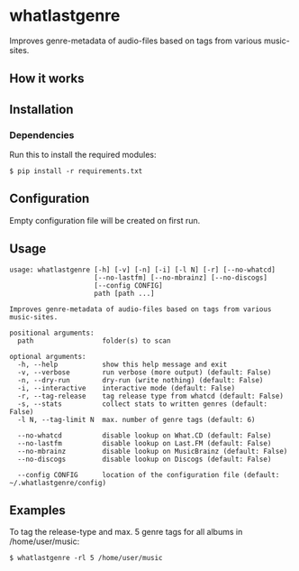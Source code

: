 # whatlastgenre

Improves genre-metadata of audio-files based on tags from various music-sites.


## How it works


## Installation


### Dependencies

Run this to install the required modules:

	$ pip install -r requirements.txt


## Configuration

Empty configuration file will be created on first run.


## Usage

	usage: whatlastgenre [-h] [-v] [-n] [-i] [-l N] [-r] [--no-whatcd]
	                     [--no-lastfm] [--no-mbrainz] [--no-discogs]
	                     [--config CONFIG]
	                     path [path ...]
	
	Improves genre-metadata of audio-files based on tags from various music-sites.
	
	positional arguments:
	  path                 folder(s) to scan
	
	optional arguments:
	  -h, --help           show this help message and exit
	  -v, --verbose        run verbose (more output) (default: False)
	  -n, --dry-run        dry-run (write nothing) (default: False)
	  -i, --interactive    interactive mode (default: False)
	  -r, --tag-release    tag release type from whatcd (default: False)
	  -s, --stats          collect stats to written genres (default: False)
	  -l N, --tag-limit N  max. number of genre tags (default: 6)
	  
	  --no-whatcd          disable lookup on What.CD (default: False)
	  --no-lastfm          disable lookup on Last.FM (default: False)
	  --no-mbrainz         disable lookup on MusicBrainz (default: False)
	  --no-discogs         disable lookup on Discogs (default: False)
	  
	  --config CONFIG      location of the configuration file (default: ~/.whatlastgenre/config)


## Examples

To tag the release-type and max. 5 genre tags for all albums in /home/user/music:

	$ whatlastgenre -rl 5 /home/user/music
